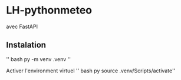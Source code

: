 # LH-pythonmeteo
avec FastAPI

## Instalation
'' bash
py -m venv .venv ''

Activer l'environment virtuel
'' bash
py source .venv/Scripts/activate''